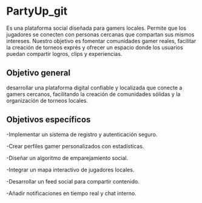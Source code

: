 # PartyUp_git
Es una plataforma social diseñada para gamers locales. Permite que los jugadores se conecten con personas cercanas que compartan sus mismos intereses. Nuestro objetivo es fomentar comunidades gamer reales, facilitar la creación de torneos exprés y ofrecer un espacio donde los usuarios puedan compartir logros, clips y experiencias.

## Objetivo general

desarrollar una plataforma digital confiable y localizada que conecte a gamers cercanos, facilitando la creación de comunidades sólidas y la organización de torneos locales.

## Objetivos específicos

-Implementar un sistema de registro y autenticación seguro.

-Crear perfiles gamer personalizados con estadísticas.

-Diseñar un algoritmo de emparejamiento social.

-Integrar un mapa interactivo de jugadores locales.

-Desarrollar un feed social para compartir contenido.

-Añadir notificaciones en tiempo real y chat interno.
